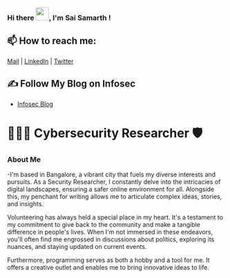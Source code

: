 ### Hi there <img src="https://raw.githubusercontent.com/MartinHeinz/MartinHeinz/master/wave.gif" width="30px">, I'm Sai Samarth !

## 📫 How to reach me: 
[Mail](mailto:saisamarth.infosec@gmail.com)  |
[LinkedIn](https://www.linkedin.com/in/cybersamarth?utm_source=share&utm_campaign=share_via&utm_content=profile&utm_medium=android_app) | [Twitter](https://x.com/CyberSamarth?s=20)

## ✍ Follow My Blog on Infosec

- [Infosec Blog](https://medium.com/@cybersamarth)


# 👨🏻‍💻 Cybersecurity Researcher 🛡️

###  About Me
-I'm based in Bangalore, a vibrant city that fuels my diverse interests and pursuits. As a Security Researcher, I constantly delve into the intricacies of digital landscapes, ensuring a safer online environment for all. Alongside this, my penchant for writing allows me to articulate complex ideas, stories, and insights.

Volunteering has always held a special place in my heart. It's a testament to my commitment to give back to the community and make a tangible difference in people's lives. When I'm not immersed in these endeavors, you'll often find me engrossed in discussions about politics, exploring its nuances, and staying updated on current events.

Furthermore, programming serves as both a hobby and a tool for me. It offers a creative outlet and enables me to bring innovative ideas to life.

